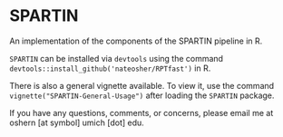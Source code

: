 # SPARTIN

An implementation of the components of the SPARTIN pipeline in R. 

`SPARTIN` can be installed via `devtools` using the command `devtools::install_github('nateosher/RPTfast')` in R. 

There is also a general vignette available. To view it, use the command `vignette("SPARTIN-General-Usage")` after loading the `SPARTIN` package. 

If you have any questions, comments, or concerns, please email me at oshern [at symbol] umich [dot] edu.
